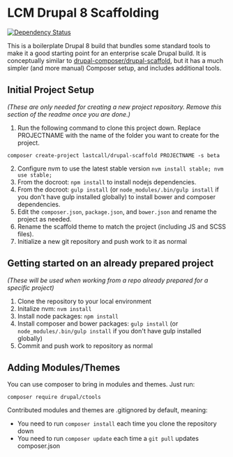 LCM Drupal 8 Scaffolding
========================

[![Dependency Status](https://www.versioneye.com/user/projects/57bd889169d9490042f72aac/badge.svg?style=flat-square)](https://www.versioneye.com/user/projects/57bd889169d9490042f72aac)

This is a boilerplate Drupal 8 build that bundles some standard tools to make it a good starting point for an enterprise scale Drupal build.  It is conceptually similar to [drupal-composer/drupal-scaffold](https://github.com/drupal-composer/drupal-scaffold), but it has a much simpler (and more manual) Composer setup, and includes additional tools. 

Initial Project Setup
-----

_(These are only needed for creating a new project repository.  Remove this section of the readme once you are done.)_

1. Run the following command to clone this project down.  Replace PROJECTNAME with the name of the folder you want to create for the project.
  ```
  composer create-project lastcall/drupal-scaffold PROJECTNAME -s beta
  ```
2. Configure nvm to use the latest stable version `nvm install stable; nvm use stable;` 
3. From the docroot: `npm install` to install nodejs dependencies.
4. From the docroot: `gulp install` (or `node_modules/.bin/gulp install` if you don't have gulp  installed globally) to install bower and composer dependencies.
5. Edit the `composer.json`, `package.json`, and `bower.json` and rename the project as needed.
6. Rename the scaffold theme to match the project (including JS and SCSS files).
7. Initialize a new git repository and push work to it as normal

Getting started on an already prepared project
----------------------------------------------
_(These will be used when working from a repo already prepared for a specific project)_

1. Clone the repository to your local environment
2. Initalize nvm: `nvm install`
3. Install node packages: `npm install`
4. Install composer and bower packages: `gulp install` (or `node_modules/.bin/gulp install` if you don't have gulp installed globally)
5. Commit and push work to repository as normal

Adding Modules/Themes
---------------------
You can use composer to bring in modules and themes.  Just run:

```
composer require drupal/ctools
```
Contributed modules and themes are .gitignored by default, meaning:

* You need to run `composer install` each time you clone the repository down
* You need to run `composer update` each time a `git pull` updates composer.json
